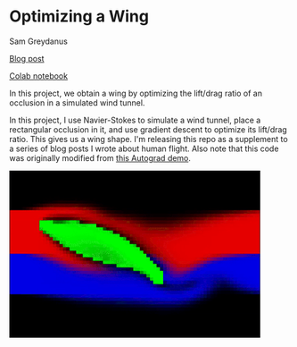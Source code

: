 # Optimizing a Wing
Sam Greydanus

[Blog post](https://greydanus.github.io/2020/07/30/physics-of-flight/)

[Colab notebook](https://colab.research.google.com/drive/1RTsSyr7B3THKVGp_44Oyh7rxBriOHzJ7)

In this project, we obtain a wing by optimizing the lift/drag ratio of an occlusion in a simulated wind tunnel.

In this project, I use Navier-Stokes to simulate a wind tunnel, place a rectangular occlusion in it, and use gradient descent to optimize its lift/drag ratio. This gives us a wing shape. I'm releasing this repo as a supplement to a series of blog posts I wrote about human flight. Also note that this code was originally modified from [this Autograd demo](bit.ly/2Yy8LXs).

![optimized_wing.png](static/wing.png)